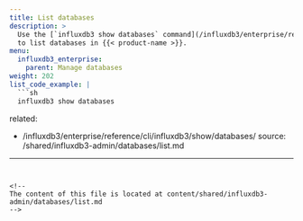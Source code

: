 ```yaml
---
title: List databases
description: >
  Use the [`influxdb3 show databases` command](/influxdb3/enterprise/reference/cli/influxdb3/show/databases/)
  to list databases in {{< product-name >}}.
menu:
  influxdb3_enterprise:
    parent: Manage databases
weight: 202
list_code_example: |
  ```sh
  influxdb3 show databases
  ```
related:
  - /influxdb3/enterprise/reference/cli/influxdb3/show/databases/
source: /shared/influxdb3-admin/databases/list.md
---
```


<!--
The content of this file is located at content/shared/influxdb3-admin/databases/list.md
-->
